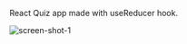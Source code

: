 React Quiz app made with useReducer hook.

![screen-shot-1](https://github.com/ujjaval-parmar/react-quiz-app/assets/154329143/400079f8-fcec-4145-bf41-dfcd3f61882f)
